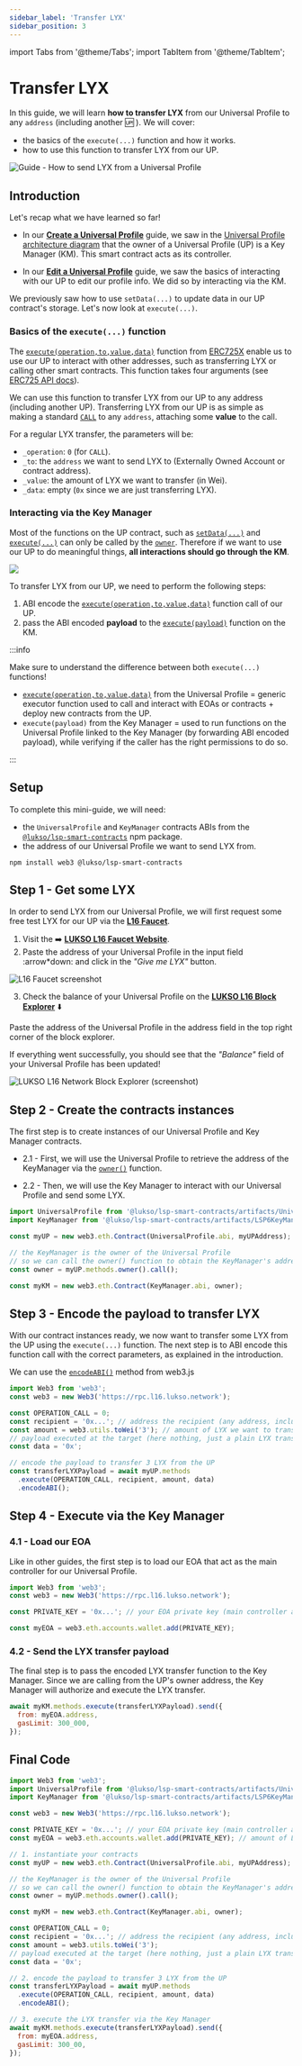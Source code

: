 ```yaml
---
sidebar_label: 'Transfer LYX'
sidebar_position: 3
---
```


import Tabs from '@theme/Tabs';
import TabItem from '@theme/TabItem';

# Transfer LYX

In this guide, we will learn **how to transfer LYX** from our Universal Profile to any `address` (including another :up: ). We will cover:

- the basics of the `execute(...)` function and how it works.
- how to use this function to transfer LYX from our UP.

![Guide - How to send LYX from a Universal Profile](./img/guide-LYX-transfer.jpeg)

## Introduction

Let's recap what we have learned so far!

- In our [**Create a Universal Profile**](./create-profile.md) guide, we saw in the [Universal Profile architecture diagram](./create-profile.md#contracts-overview) that the owner of a Universal Profile (UP) is a Key Manager (KM). This smart contract acts as its controller.

- In our [**Edit a Universal Profile**](./edit-profile.md) guide, we saw the basics of interacting with our UP to edit our profile info. We did so by interacting via the KM.

We previously saw how to use `setData(...)` to update data in our UP contract's storage. Let's now look at `execute(...)`.

### Basics of the `execute(...)` function

The [`execute(operation,to,value,data)`](../../standards/smart-contracts/erc725-contract.md#execute---erc725x) function from [ERC725X](../../standards/lsp-background/erc725.md#erc725x---generic-executor) enable us to use our UP to interact with other addresses, such as transferring LYX or calling other smart contracts. This function takes four arguments (see [ERC725 API docs](../../standards/smart-contracts/erc725-contract.md#execute---erc725x)).

We can use this function to transfer LYX from our UP to any address (including another UP). Transferring LYX from our UP is as simple as making a standard [`CALL`](../../standards/universal-profile/lsp6-key-manager.md#permission-values) to any `address`, attaching some **value** to the call.

For a regular LYX transfer, the parameters will be:

- `_operation`: `0` (for `CALL`).
- `_to`: the `address` we want to send LYX to (Externally Owned Account or contract address).
- `_value`: the amount of LYX we want to transfer (in Wei).
- `_data`: empty (`0x` since we are just transferring LYX).

### Interacting via the Key Manager

Most of the functions on the UP contract, such as [`setData(...)`](../../standards/smart-contracts/erc725-contract.md#setdata---erc725y) and [`execute(...)`](../../standards/smart-contracts/erc725-contract.md#execute---erc725x) can only be called by the [`owner`](../../standards/smart-contracts/erc725-contract.md#owner). Therefore if we want to use our UP to do meaningful things, **all interactions should go through the KM**.

![](/img/guides/transfer-lyx-interaction-via-key-manager.jpeg)

To transfer LYX from our UP, we need to perform the following steps:

1. ABI encode the [`execute(operation,to,value,data)`](../../standards/smart-contracts/erc725-contract.md#execute---erc725x) function call of our UP.
2. pass the ABI encoded **payload** to the [`execute(payload)`](../../standards/smart-contracts/lsp6-key-manager.md#execute) function on the KM.

:::info

Make sure to understand the difference between both `execute(...)` functions!

- [`execute(operation,to,value,data)`](../../standards/smart-contracts/erc725-contract.md#execute---erc725x) from the Universal Profile = generic executor function used to call and interact with EOAs or contracts + deploy new contracts from the UP.
- `execute(payload)` from the Key Manager = used to run functions on the Universal Profile linked to the Key Manager (by forwarding ABI encoded payload), while verifying if the caller has the right permissions to do so.

:::

## Setup

To complete this mini-guide, we will need:

- the `UniversalProfile` and `KeyManager` contracts ABIs from the [`@lukso/lsp-smart-contracts`](https://www.npmjs.com/package/@lukso/lsp-smart-contracts) npm package.
- the address of our Universal Profile we want to send LYX from.

```shell
npm install web3 @lukso/lsp-smart-contracts
```

## Step 1 - Get some LYX

In order to send LYX from our Universal Profile, we will first request some free test LYX for our UP via the **[L16 Faucet](https://faucet.l16.lukso.network/)**.

1. Visit the :arrow_right: **[LUKSO L16 Faucet Website](https://faucet.l16.lukso.network/)**.
2. Paste the address of your Universal Profile in the input field :arrow\*down: and click in the _"Give me LYX"_ button.

![L16 Faucet screenshot](./img/L16-faucet.png)

3. Check the balance of your Universal Profile on the **[LUKSO L16 Block Explorer](https://explorer.execution.l16.lukso.network/)** :arrow_down:

Paste the address of the Universal Profile in the address field in the top right corner of the block explorer.

If everything went successfully, you should see that the _"Balance"_ field of your Universal Profile has been updated!

![LUKSO L16 Network Block Explorer (screenshot)](./img/explorer-balance.png)

## Step 2 - Create the contracts instances

The first step is to create instances of our Universal Profile and Key Manager contracts.

- 2.1 - First, we will use the Universal Profile to retrieve the address of the KeyManager via the [`owner()`](../../standards/smart-contracts/lsp0-erc725-account.md#owner) function.

- 2.2 - Then, we will use the Key Manager to interact with our Universal Profile and send some LYX.

```typescript
import UniversalProfile from '@lukso/lsp-smart-contracts/artifacts/UniversalProfile.json';
import KeyManager from '@lukso/lsp-smart-contracts/artifacts/LSP6KeyManager.json';

const myUP = new web3.eth.Contract(UniversalProfile.abi, myUPAddress);

// the KeyManager is the owner of the Universal Profile
// so we can call the owner() function to obtain the KeyManager's address
const owner = myUP.methods.owner().call();

const myKM = new web3.eth.Contract(KeyManager.abi, owner);
```

## Step 3 - Encode the payload to transfer LYX

With our contract instances ready, we now want to transfer some LYX from the UP using the `execute(...)` function.
The next step is to ABI encode this function call with the correct parameters, as explained in the introduction.

We can use the [`encodeABI()`](https://web3js.readthedocs.io/en/v1.7.4/web3-eth-contract.html#methods-mymethod-encodeabi) method from web3.js

```javascript
import Web3 from 'web3';
const web3 = new Web3('https://rpc.l16.lukso.network');

const OPERATION_CALL = 0;
const recipient = '0x...'; // address the recipient (any address, including an other UP)
const amount = web3.utils.toWei('3'); // amount of LYX we want to transfer
// payload executed at the target (here nothing, just a plain LYX transfer)
const data = '0x';

// encode the payload to transfer 3 LYX from the UP
const transferLYXPayload = await myUP.methods
  .execute(OPERATION_CALL, recipient, amount, data)
  .encodeABI();
```

## Step 4 - Execute via the Key Manager

### 4.1 - Load our EOA

Like in other guides, the first step is to load our EOA that act as the main controller for our Universal Profile.

```javascript title="Load EOA from a private key"
import Web3 from 'web3';
const web3 = new Web3('https://rpc.l16.lukso.network');

const PRIVATE_KEY = '0x...'; // your EOA private key (main controller address)

const myEOA = web3.eth.accounts.wallet.add(PRIVATE_KEY);
```

### 4.2 - Send the LYX transfer payload

The final step is to pass the encoded LYX transfer function to the Key Manager. Since we are calling from the UP's owner address, the Key Manager will authorize and execute the LYX transfer.

```javascript
await myKM.methods.execute(transferLYXPayload).send({
  from: myEOA.address,
  gasLimit: 300_000,
});
```

## Final Code

```javascript
import Web3 from 'web3';
import UniversalProfile from '@lukso/lsp-smart-contracts/artifacts/UniversalProfile.json';
import KeyManager from '@lukso/lsp-smart-contracts/artifacts/LSP6KeyManager.json';

const web3 = new Web3('https://rpc.l16.lukso.network');

const PRIVATE_KEY = '0x...'; // your EOA private key (main controller address)
const myEOA = web3.eth.accounts.wallet.add(PRIVATE_KEY); // amount of LYX we want to transfer

// 1. instantiate your contracts
const myUP = new web3.eth.Contract(UniversalProfile.abi, myUPAddress);

// the KeyManager is the owner of the Universal Profile
// so we can call the owner() function to obtain the KeyManager's address
const owner = myUP.methods.owner().call();

const myKM = new web3.eth.Contract(KeyManager.abi, owner);

const OPERATION_CALL = 0;
const recipient = '0x...'; // address the recipient (any address, including an other UP)
const amount = web3.utils.toWei('3');
// payload executed at the target (here nothing, just a plain LYX transfer)
const data = '0x';

// 2. encode the payload to transfer 3 LYX from the UP
const transferLYXPayload = await myUP.methods
  .execute(OPERATION_CALL, recipient, amount, data)
  .encodeABI();

// 3. execute the LYX transfer via the Key Manager
await myKM.methods.execute(transferLYXPayload).send({
  from: myEOA.address,
  gasLimit: 300_00,
});
```

